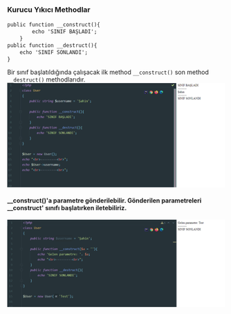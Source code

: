 ### Kurucu Yıkıcı Methodlar
```
public function __construct(){
        echo 'SINIF BAŞLADI';
    }
public function __destruct(){
    echo 'SINIF SONLANDI';
}
```

Bir sınıf başlatıldığında çalışacak ilk method ``__construct()`` son method ``__destruct()`` methodlarıdır.
![img_4.png](img_4.png)

#### __construct()'a parametre gönderilebilir. Gönderilen parametreleri __construct' sınıfı başlatırken iletebiliriz.

![img_5.png](img_5.png)